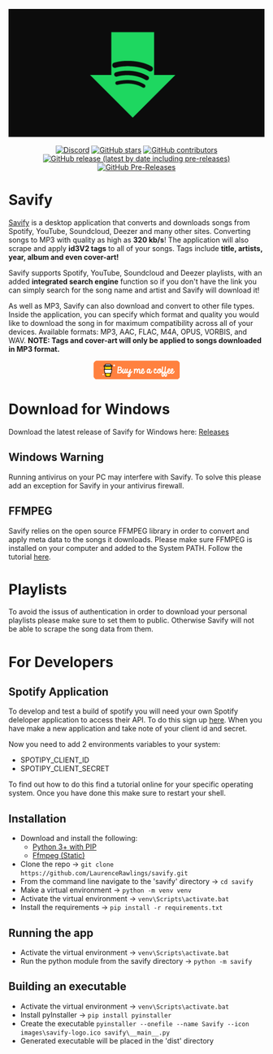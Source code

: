 <div align="center">
  
[![Savify](images/savify-banner.png)](https://laurencerawlings.github.io/savify/)

[![Discord](https://img.shields.io/discord/379302964134674433?style=for-the-badge)](https://discordapp.com/invite/SPuPEda) [![GitHub stars](https://img.shields.io/github/stars/laurencerawlings/savify?style=for-the-badge)](https://github.com/laurencerawlings/savify/stargazers) [![GitHub contributors](https://img.shields.io/github/contributors/laurencerawlings/savify?style=for-the-badge)](https://github.com/laurencerawlings/savify/graphs/contributors) [![GitHub release (latest by date including pre-releases)](https://img.shields.io/github/v/release/laurencerawlings/savify?include_prereleases&style=for-the-badge)](https://github.com/laurencerawlings/savify/releases) [![GitHub Pre-Releases](https://img.shields.io/github/downloads-pre/laurencerawlings/savify/latest/total?style=for-the-badge)](#download-for-windows)

</div>

# Savify

[Savify](https://laurencerawlings.github.io/savify/) is a desktop application that converts and downloads songs from Spotify, YouTube, Soundcloud, Deezer and many other sites. Converting songs to MP3 with quality as high as **320 kb/s**! The application will also scrape and apply **id3V2 tags** to all of your songs. Tags include **title, artists, year, album and even cover-art!**

Savify supports Spotify, YouTube, Soundcloud and Deezer playlists, with an added **integrated search engine** function so if you don't have the link you can simply search for the song name and artist and Savify will download it!

As well as MP3, Savify can also download and convert to other file types. Inside the application, you can specify which format and quality you would like to download the song in for maximum compatibility across all of your devices. Available formats: MP3, AAC, FLAC, M4A, OPUS, VORBIS, and WAV. **NOTE: Tags and cover-art will only be applied to songs downloaded in MP3 format.**

<div align="center">
  
[![Donate](images/donate.png)](https://www.buymeacoffee.com/larry2k)
</div>

# Download for Windows

Download the latest release of Savify for Windows here: [Releases](https://github.com/LaurenceRawlings/savify/releases)

## Windows Warning

Running antivirus on your PC may interfere with Savify.
To solve this please add an exception for Savify in your antivirus firewall.

## FFMPEG

Savify relies on the open source FFMPEG library in order to convert and apply meta data to the songs it downloads. Please make sure FFMPEG is installed on your computer and added to the System PATH. Follow the tutorial [here](https://github.com/adaptlearning/adapt_authoring/wiki/Installing-FFmpeg).

# Playlists

To avoid the issus of authentication in order to download your personal playlists please make sure to set them to public. Otherwise Savify will not be able to scrape the song data from them.

# For Developers

## Spotify Application

To develop and test a build of spotify you will need your own Spotify deleloper application to access their API. To do this sign up [here](https://developer.spotify.com/). When you have make a new application and take note of your client id and secret.

Now you need to add 2 environments variables to your system:

- SPOTIPY_CLIENT_ID
- SPOTIPY_CLIENT_SECRET

To find out how to do this find a tutorial online for your specific operating system. Once you have done this make sure to restart your shell.

## Installation

- Download and install the following:
    - [Python 3+ with PIP](https://www.python.org/downloads/)
    - [Ffmpeg (Static)](https://ffmpeg.zeranoe.com/builds/)
- Clone the repo -> `git clone https://github.com/LaurenceRawlings/savify.git`
- From the command line navigate to the 'savify' directory -> `cd savify`
- Make a virtual environment -> `python -m venv venv`
- Activate the virtual environment -> `venv\Scripts\activate.bat`
- Install the requirements -> `pip install -r requirements.txt`

## Running the app

- Activate the virtual environment -> `venv\Scripts\activate.bat`
- Run the python module from the savify directory -> `python -m savify`

## Building an executable

- Activate the virtual environment -> `venv\Scripts\activate.bat`
- Install pyInstaller -> `pip install pyinstaller`
- Create the executable `pyinstaller --onefile --name Savify --icon images\savify-logo.ico savify\__main__.py`
- Generated executable will be placed in the 'dist' directory

